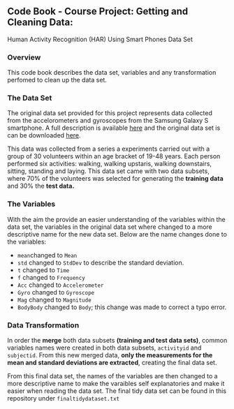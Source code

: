 ## Code Book - Course Project: Getting and Cleaning Data:
Human Activity Recognition (HAR) Using Smart Phones Data Set


### Overview
This code book describes the data set, variables and any transformation perfomed to clean up the data set.

### The Data Set
The original data set provided for this project represents data collected from the accelorometers and gyroscopes from the Samsung Galaxy S smartphone. A full 
description is available [here](http://archive.ics.uci.edu/ml/datasets/Human+Activity+Recognition+Using+Smartphones) and the original data set is can be
downloaded [here](https://d396qusza40orc.cloudfront.net/getdata%2Fprojectfiles%2FUCI%20HAR%20Dataset.zip).

This data was collected from a series a experiments carried out with a group of 30 volunteers within an age bracket of 19-48 years. Each person performed six activities:
walking, walking upstaris, walking downstairs, sitting, standing and laying. This data set came with two data subsets, where 70% of the volunteers was selected for 
generating the **training data** and 30% the **test data.** 

### The Variables
With the aim the provide an easier understanding of the variables within the data set, the variables in the original data set where changed to a more descriptive
name for the new data set. Below are the name changes done to the variables:
* `mean`changed to `Mean`
* `std` changed to `StdDev` to describe the standard deviation.
* `t` changed to `Time`
* `f` changed to `Frequency`
* `Acc` changed to `Accelerometer`
* `Gyro` changed to `Gyroscope`
* `Mag` changed to `Magnitude`
* `BodyBody` changed to `Body`; this change was made to correct a typo error.

### Data Transformation

In order the **merge** both data subsets **(training and test data sets)**, common variables names were created in both data subsets, `activityid` and `subjectid`. 
From this new merged data, **only the measurements for the mean and standard deviations are extracted**, creating the final data set.

From this final data set, the names of the variables are then changed to a more descriptive name to make the varaibles self explanatories and make it easier when
reading the data set. The final tidy data set can be found in this repository under `finaltidydataset.txt`






